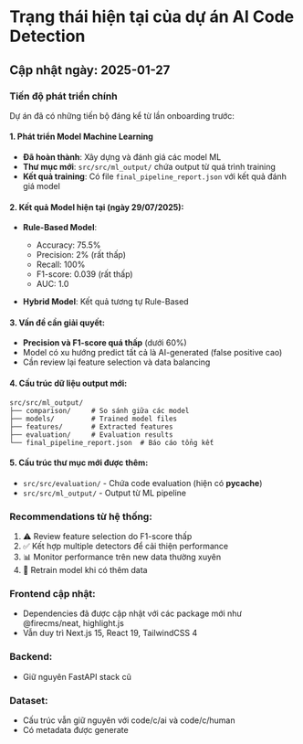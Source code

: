 # Trạng thái hiện tại của dự án AI Code Detection

## Cập nhật ngày: 2025-01-27

### Tiến độ phát triển chính
Dự án đã có những tiến bộ đáng kể từ lần onboarding trước:

#### 1. Phát triển Model Machine Learning
- **Đã hoàn thành**: Xây dựng và đánh giá các model ML
- **Thư mục mới**: `src/src/ml_output/` chứa output từ quá trình training
- **Kết quả training**: Có file `final_pipeline_report.json` với kết quả đánh giá model

#### 2. Kết quả Model hiện tại (ngày 29/07/2025):
- **Rule-Based Model**: 
  - Accuracy: 75.5%
  - Precision: 2% (rất thấp)
  - Recall: 100%
  - F1-score: 0.039 (rất thấp)
  - AUC: 1.0

- **Hybrid Model**: Kết quả tương tự Rule-Based

#### 3. Vấn đề cần giải quyết:
- **Precision và F1-score quá thấp** (dưới 60%)
- Model có xu hướng predict tất cả là AI-generated (false positive cao)
- Cần review lại feature selection và data balancing

#### 4. Cấu trúc dữ liệu output mới:
```
src/src/ml_output/
├── comparison/     # So sánh giữa các model
├── models/         # Trained model files  
├── features/       # Extracted features
├── evaluation/     # Evaluation results
└── final_pipeline_report.json  # Báo cáo tổng kết
```

#### 5. Cấu trúc thư mục mới được thêm:
- `src/src/evaluation/` - Chứa code evaluation (hiện có __pycache__)
- `src/src/ml_output/` - Output từ ML pipeline

### Recommendations từ hệ thống:
1. ⚠️ Review feature selection do F1-score thấp
2. ✅ Kết hợp multiple detectors để cải thiện performance  
3. 📊 Monitor performance trên new data thường xuyên
4. 🔄 Retrain model khi có thêm data

### Frontend cập nhật:
- Dependencies đã được cập nhật với các package mới như @firecms/neat, highlight.js
- Vẫn duy trì Next.js 15, React 19, TailwindCSS 4

### Backend: 
- Giữ nguyên FastAPI stack cũ

### Dataset:
- Cấu trúc vẫn giữ nguyên với code/c/ai và code/c/human
- Có metadata được generate